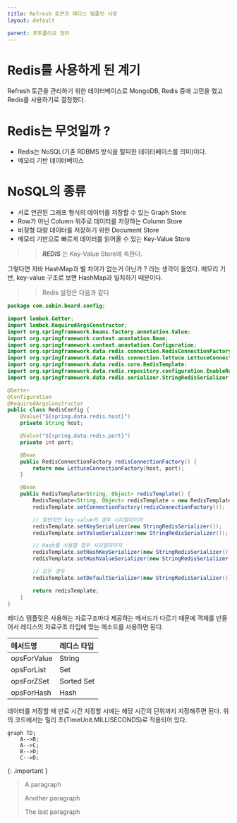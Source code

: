 ```yaml
---
title: Refresh 토큰과 레디스 템플릿 사용
layout: default

parent: 포트폴리오 정리
---
```


# Redis를 사용하게 된 계기

Refresh 토큰을 관리하기 위한 데이터베이스로 MongoDB, Redis 중에 고민을 했고 Redis를 사용하기로 결정했다.

# Redis는 무엇일까 ?

- Redis는 NoSQL(기존 RDBMS 방식을 탈피한 데이터베이스를 의미)이다.
- 메모리 기반 데이터베이스

# NoSQL의 종류

- 서로 연관된 그래프 형식의 데이터를 저장할 수 있는 Graph Store
- Row가 아닌 Column 위주로 데이터를 저장하는 Column Store
- 비정형 대량 데이터를 저장하기 위한 Document Store
- 메모리 기반으로 빠르게 데이터를 읽어올 수 있는 Key-Value Store

> > **_REDIS_** 는 Key-Value Store에 속한다.

그렇다면 자바 HashMap과 별 차이가 없는거 아닌가 ? 라는 생각이 들었다. 메모리 기반, key-value 구조로 보면 HashMap과 일치하기 때문이다.

> > Redis 설정은 다음과 같다

```java
package com.sebin.board.config;

import lombok.Getter;
import lombok.RequiredArgsConstructor;
import org.springframework.beans.factory.annotation.Value;
import org.springframework.context.annotation.Bean;
import org.springframework.context.annotation.Configuration;
import org.springframework.data.redis.connection.RedisConnectionFactory;
import org.springframework.data.redis.connection.lettuce.LettuceConnectionFactory;
import org.springframework.data.redis.core.RedisTemplate;
import org.springframework.data.redis.repository.configuration.EnableRedisRepositories;
import org.springframework.data.redis.serializer.StringRedisSerializer;

@Getter
@Configuration
@RequiredArgsConstructor
public class RedisConfig {
    @Value("${spring.data.redis.host}")
    private String host;

    @Value("${spring.data.redis.port}")
    private int port;

    @Bean
    public RedisConnectionFactory redisConnectionFactory() {
        return new LettuceConnectionFactory(host, port);
    }

    @Bean
    public RedisTemplate<String, Object> redisTemplate() {
        RedisTemplate<String, Object> redisTemplate = new RedisTemplate<>();
        redisTemplate.setConnectionFactory(redisConnectionFactory());

        // 일반적인 key:value의 경우 시리얼라이저
        redisTemplate.setKeySerializer(new StringRedisSerializer());
        redisTemplate.setValueSerializer(new StringRedisSerializer());

        // Hash를 사용할 경우 시리얼라이저
        redisTemplate.setHashKeySerializer(new StringRedisSerializer());
        redisTemplate.setHashValueSerializer(new StringRedisSerializer());

        // 모든 경우
        redisTemplate.setDefaultSerializer(new StringRedisSerializer());

        return redisTemplate;
    }
}
```

레디스 템플릿은 사용하는 자료구조마다 제공하는 메서드가 다르기 때문에 객체를 만들어서 레디스의 자료구조 타입에 맞는 메소드를 사용하면 된다.

| 메서드명    | 레디스 타입 |
| :---------- | :---------- |
| opsForValue | String      |
| opsForList  | Set         |
| opsForZSet  | Sorted Set  |
| opsForHash  | Hash        |

데이터를 저장할 때 만료 시간 지정할 시에는 해당 시간의 단위까지 지정해주면 된다. 위의 코드에서는 밀리 초(TimeUnit.MILLISECONDS)로 적용되어 있다.

```mermaid
graph TD;
    A-->B;
    A-->C;
    B-->D;
    C-->D;
```

{: .important }

> A paragraph
>
> Another paragraph
>
> The last paragraph
